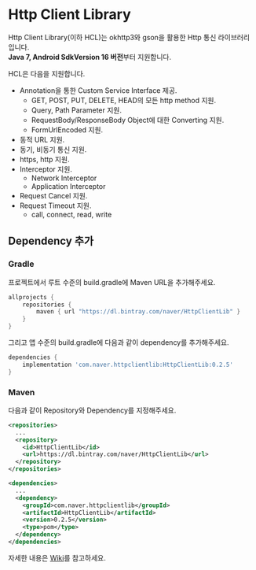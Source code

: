 Http Client Library
=====

Http Client Library(이하 HCL)는 okhttp3와 gson을 활용한 Http 통신 라이브러리입니다.  
**Java 7, Android SdkVersion 16 버전**부터 지원합니다.  

HCL은 다음을 지원합니다.
* Annotation을 통한 Custom Service Interface 제공.
    * GET, POST, PUT, DELETE, HEAD의 모든 http method 지원.
    * Query, Path Parameter 지원.
    * RequestBody/ResponseBody Object에 대한 Converting 지원.
    * FormUrlEncoded 지원.
* 동적 URL 지원.
* 동기, 비동기 통신 지원.
* https, http 지원.
* Interceptor 지원.
    * Network Interceptor
    * Application Interceptor
* Request Cancel 지원.
* Request Timeout 지원.
    * call, connect, read, write  

  

Dependency 추가
-----
### Gradle
프로젝트에서 루트 수준의 build.gradle에 Maven URL을 추가해주세요.

```groovy
allprojects {
    repositories {
        maven { url "https://dl.bintray.com/naver/HttpClientLib" }
    }
}
```

그리고 앱 수준의 build.gradle에 다음과 같이 dependency를 추가해주세요.

```groovy
dependencies {
    implementation 'com.naver.httpclientlib:HttpClientLib:0.2.5'
}
```

### Maven
다음과 같이 Repository와 Dependency를 지정해주세요.

```xml
<repositories>
  ...
  <repository>
    <id>HttpClientLib</id>
    <url>https://dl.bintray.com/naver/HttpClientLib</url>
  </repository>
</repositories>

<dependencies>
  ...
  <dependency>
    <groupId>com.naver.httpclientlib</groupId>
    <artifactId>HttpClientLib</artifactId>
    <version>0.2.5</version>
    <type>pom</type>
  </dependency>
</dependencies>
```



자세한 내용은 [Wiki][1]를 참고하세요.



[1]: https://oss.navercorp.com/da-intern-2019-1h/http-client-sdk/wiki

